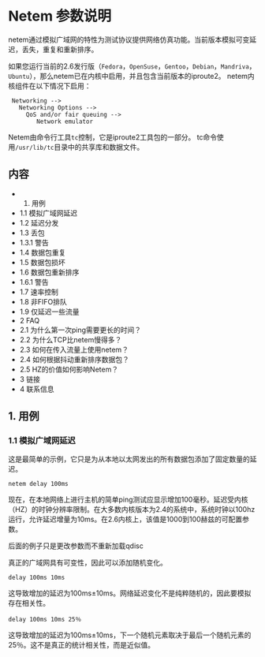# Netem 参数说明

netem通过模拟广域网的特性为测试协议提供网络仿真功能。当前版本模拟可变延迟，丢失，重复和重新排序。

如果您运行当前的2.6发行版（`Fedora`，`OpenSuse`，`Gentoo`，`Debian`，`Mandriva`，`Ubuntu`），那么netem已在内核中启用，并且包含当前版本的iproute2。 netem内核组件在以下情况下启用：

```
 Networking -->
   Networking Options -->
     QoS and/or fair queuing -->
        Network emulator
```
Netem由命令行工具`tc`控制，它是iproute2工具包的一部分。 tc命令使用`/usr/lib/tc`目录中的共享库和数据文件。
## 内容

* 1. 用例
* 1.1 模拟广域网延迟
* 1.2 延迟分发
* 1.3 丢包
* 1.3.1 警告
* 1.4 数据包重复
* 1.5 数据包损坏
* 1.6 数据包重新排序
* 1.6.1 警告
* 1.7 速率控制
* 1.8 非FIFO排队
* 1.9 仅延迟一些流量
* 2 FAQ
* 2.1 为什么第一次ping需要更长的时间？
* 2.2 为什么TCP比netem慢得多？
* 2.3 如何在传入流量上使用netem？
* 2.4 如何根据抖动重新排序数据包？
* 2.5 HZ的价值如何影响Netem？
* 3 链接
* 4 联系信息

## 1. 用例
### 1.1 模拟广域网延迟
这是最简单的示例，它只是为从本地以太网发出的所有数据包添加了固定数量的延迟。

`netem delay 100ms`

现在，在本地网络上进行主机的简单ping测试应显示增加100毫秒。延迟受内核（HZ）的时钟分辨率限制。在大多数内核版本为2.4的系统中，系统时钟以100hz运行，允许延迟增量为10ms。在2.6内核上，该值是1000到100赫兹的可配置参数。

后面的例子只是更改参数而不重新加载qdisc

真正的广域网具有可变性，因此可以添加随机变化。

`delay 100ms 10ms`

这导致增加的延迟为100ms±10ms。网络延迟变化不是纯粹随机的，因此要模拟存在相关性。

`delay 100ms 10ms 25％`

这导致增加的延迟为100ms±10ms，下一个随机元素取决于最后一个随机元素的25％。这不是真正的统计相关性，而是近似值。
